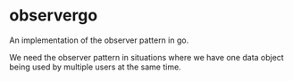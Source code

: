 # observergo
An implementation of the observer pattern in go.

We need the observer pattern in situations where we have one data object 
being used by multiple users at the same time.
